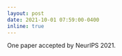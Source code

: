 ```yaml
---
layout: post
date: 2021-10-01 07:59:00-0400
inline: true
---
```


  One paper accepted by NeurIPS 2021.